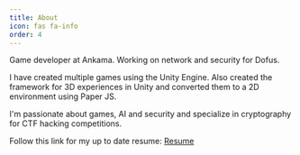 ```yaml
---
title: About
icon: fas fa-info
order: 4
---
```


Game developer at Ankama. Working on network and security for Dofus.

I have created multiple games using the Unity Engine. Also created the framework for 3D experiences in Unity and converted them to a 2D environment using Paper JS.

I'm passionate about games, AI and security and specialize in cryptography for CTF hacking competitions.

Follow this link for my up to date resume:
[Resume](http://susanou.github.io/data/CV_EN_CameronHochberg.pdf)
